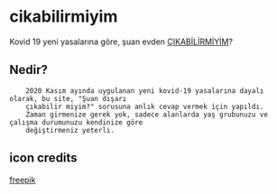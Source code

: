# cikabilirmiyim
Kovid 19 yeni yasalarına göre, şuan evden [ÇIKABİLİRMİYİM](https://cikabilirmiyim.netlify.app)?


## Nedir?
      
        2020 Kasım ayında uygulanan yeni kovid-19 yasalarına dayalı olarak, bu site, "Şuan dışarı
        çıkabilir miyim?" sorusuna anlık cevap vermek için yapıldı.
        Zaman girmenize gerek yok, sadece alanlarda yaş grubunuzu ve çalışma durumunuzu kendinize göre
        değiştirmeniz yeterli.
        
## icon credits
[freepik](https://www.flaticon.com/authors/freepik)
